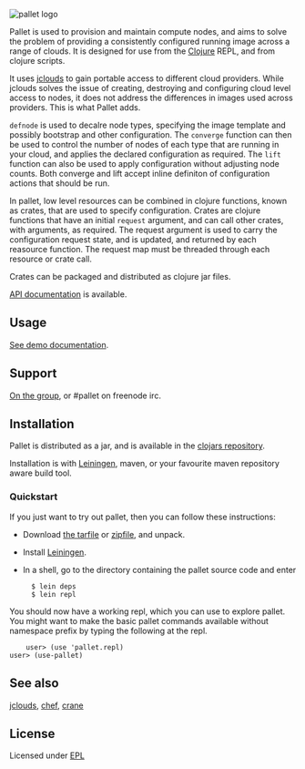 ![pallet logo](http://github.com/downloads/hugoduncan/pallet/pallet-logo.png)

Pallet is used to provision and maintain compute nodes, and aims to solve the
problem of providing a consistently configured running image across a range of
clouds.  It is designed for use from the [Clojure](http://clojure.org) REPL, and
from clojure scripts.

It uses [jclouds](http://github.com/jclouds/jclouds) to gain portable access to
different cloud providers.  While jclouds solves the issue of creating,
destroying and configuring cloud level access to nodes, it does not address the
differences in images used across providers.  This is what Pallet adds.

`defnode` is used to decalre node types, specifying the image template and
possibly bootstrap and other configuration. The `converge` function can then be
used to control the number of nodes of each type that are running in your cloud,
and applies the declared configuration as required.  The `lift` function can
also be used to apply configuration without adjusting node counts.  Both
converge and lift accept inline definiton of configuration actions that should
be run.

In pallet, low level resources can be combined in clojure functions, known as
crates, that are used to specify configuration.  Crates are clojure functions
that have an initial `request` argument, and can call other crates, with
arguments, as required. The request argument is used to carry the configuration
request state, and is updated, and returned by each reasource function.  The
request map must be threaded through each resource or crate call.

Crates can be packaged and distributed as clojure jar files.

[API documentation](http://hugoduncan.github.com/pallet) is available.

## Usage

[See demo documentation](http://hugoduncan.github.com/pallet/demo-api.html).


## Support

[On the group](http://groups.google.com/group/pallet-clj), or #pallet on freenode irc.

## Installation

Pallet is distributed as a jar, and is available in the [clojars repository](http://clojars.org/pallet).

Installation is with [Leiningen](http://github.com/technomancy/leiningen),
maven, or your favourite maven repository aware build tool.

### Quickstart

If you just want to try out pallet, then you can follow these instructions:

- Download [the tarfile](http://github.com/hugoduncan/pallet/tarball/master)
  or [zipfile](http://github.com/hugoduncan/pallet/zipball/master), and unpack.

- Install [Leiningen](http://github.com/technomancy/leiningen).

- In a shell, go to the directory containing the pallet source code and enter

        $ lein deps
        $ lein repl

You should now have a working repl, which you can use to explore pallet.  You
might want to make the basic pallet commands available without namespace prefix
by typing the following at the repl.

        user> (use 'pallet.repl)
	user> (use-pallet)


## See also
[jclouds](http://github.com/jclouds/jclouds),
[chef](http://wiki.opscode.com/display/chef/Home),
[crane](http://github.com/bradford/crane)

## License

Licensed under [EPL](http://www.eclipse.org/legal/epl-v10.html)
